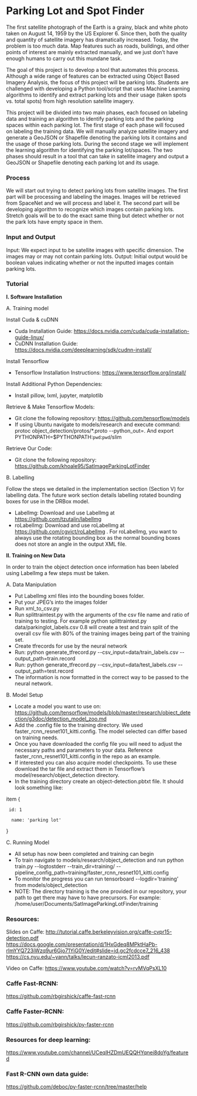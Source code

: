 # Parking Lot and Spot Finder
The first satellite photograph of the Earth is a grainy, black and white photo taken on August 14, 1959 by the US Explorer 6. Since then, both the quality and quantity of satellite imagery has dramatically increased. Today, the problem is too much data. Map features such as roads, buildings, and other points of interest are mainly extracted manually, and we just don’t have enough humans to carry out this mundane task.

The goal of this project is to develop a tool that automates this process. Although a wide range of features can be extracted using Object Based Imagery Analysis, the focus of this project will be parking lots. Students are challenged with developing a Python tool/script that uses Machine Learning algorithms to identify and extract parking lots and their usage (taken spots vs. total spots) from high resolution satellite imagery.

This project will be divided into two main phases, each focused on labeling data and training an algorithm to identify parking lots and the parking spaces within each parking lot. The first stage of each phase will focused on labeling the training data. We will manually analyze satellite imagery and generate a GeoJSON or Shapefile denoting the parking lots it contains and the usage of those parking lots. During the second stage we will implement the learning algorithm for identifying the parking lot/spaces. The two phases should result in a tool that can take in satellite imagery and output a GeoJSON or Shapefile denoting each parking lot and its usage. 

### Process
We will start out trying to detect parking lots from satellite images. The first part will be processing and labeling the images. Images will be retrieved from SpaceNet and we will process and label it. The second part will be developing algorithm to recognize which images contain parking lots. 
Stretch goals will be to do the exact same thing but detect whether or not the park lots have empty space in them.
### Input and Output
Input: We expect input to be satellite images with specific dimension. The images may or may not contain parking lots.
Output: Initial output would be boolean values indicating whether or not the inputted images contain parking lots.

### Tutorial
**I. Software Installation**

A. Training model

Install Cuda & cuDNN
* Cuda Installation Guide: https://docs.nvidia.com/cuda/cuda-installation-guide-linux/
* CuDNN Installation Guide: https://docs.nvidia.com/deeplearning/sdk/cudnn-install/

Install Tensorflow
* Tensorflow Installation Instructions: https://www.tensorflow.org/install/

Install Additional Python Dependencies:
* Install pillow, lxml, jupyter, matplotlib

Retrieve & Make Tensorflow Models:
* Git clone the following repository: https://github.com/tensorflow/models
* If using Ubuntu navigate to models/research and execute command: protoc object_detection/protos/*.proto --python_out=. And export PYTHONPATH=$PYTHONPATH:`pwd`:`pwd`/slim

Retrieve Our Code:
* Git clone the following repository: https://github.com/khoale95/SatImageParkingLotFinder

B. Labelling

Follow the steps we detailed in the implementation section (Section V) for labelling data. The future work section details labelling rotated bounding boxes for use in the DRBox model.
* LabelImg: Download and use LabelImg at https://github.com/tzutalin/labelImg  
* roLabelImg: Download and use roLabelImg at https://github.com/cgvict/roLabelImg . For roLabelImg, you want to always use the rotating bounding box as the normal bounding boxes does not store an angle in the output XML file.

**II. Training on New Data**

In order to train the object detection once information has been labeled using LabelImg a few steps must be taken.

A. Data Manipulation
* Put LabelImg xml files into the bounding boxes folder.
* Put your JPEG’s into the images folder
* Run xml_to_csv.py
* Run splittraintest.py with the arguments of the csv file name and ratio of training to testing. For example python
splittraintest.py data/parkinglot_labels.csv 0.8 will create a test and train split of the overall csv file with 80% of the training images being part of the training set.
* Create tfrecords for use by the neural network
* Run: python generate_tfrecord.py --csv_input=data/train_labels.csv  --output_path=train.record
* Run: python generate_tfrecord.py --csv_input=data/test_labels.csv  --output_path=test.record
* The information is now formatted in the correct way to be passed to the neural network.

B. Model Setup
* Locate a model you want to use on: https://github.com/tensorflow/models/blob/master/research/object_detection/g3doc/detection_model_zoo.md
* Add the .config file to the training directory. We used faster_rcnn_resnet101_kitti.config. The model selected can differ based on training needs.
* Once you have downloaded the config file you will need to adjust the necessary paths and parameters to your data. Reference faster_rcnn_resnet101_kitti.config in the repo as an example.
* If interested you can also acquire model checkpoints. To use these download the tar file and extract them in Tensorflow’s model/research/object_detection directory.
* In the training directory create an object-detection.pbtxt file. It should look something like:

 item {
 
     id: 1
     
      name: 'parking lot'
      
}

C. Running Model
* All setup has now been completed and training can begin
* To train navigate to models/research/object_detection and run python train.py --logtostderr  --train_dir=training/ --pipeline_config_path=training/faster_rcnn_resnet101_kitti.config
* To monitor the progress you can run tensorboard --logdir=’training’ from models/object_detection
* NOTE: The directory training is the one provided in our repository, your path to get there may have to have precursors. For example: /home/user/Documents/SatImageParkingLotFinder/training


### Resources:
Slides on Caffe:
http://tutorial.caffe.berkeleyvision.org/caffe-cvpr15-detection.pdf
https://docs.google.com/presentation/d/1HxGdeq8MPktHaPb-rlmYYQ723iWzq9ur6Gjo71YiG0Y/edit#slide=id.gc2fcdcce7_216_438
https://cs.nyu.edu/~yann/talks/lecun-ranzato-icml2013.pdf

Video on Caffe:
https://www.youtube.com/watch?v=rvMVqPsXL10

### Caffe Fast-RCNN: 
https://github.com/rbgirshick/caffe-fast-rcnn

### Caffe Faster-RCNN: 
https://github.com/rbgirshick/py-faster-rcnn

### Resources for deep learning:
https://www.youtube.com/channel/UCeqlHZDmUEQQHYqnei8doYg/featured

### Fast R-CNN own data guide:
https://github.com/deboc/py-faster-rcnn/tree/master/help
